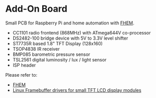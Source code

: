Add-On Board
============

Small PCB for Raspberry Pi and home automation with [FHEM](http://fhem.de/fhem.html).

- CC1101 radio frontend (868MHz) with ATmega644V co-processor
- DS2482-100 bridge device with 5V to 3.3V level shifter
- ST7735R based 1.8" TFT Display (128x160)
- TSOP4838 IR receiver
- BMP085 barometric pressure sensor
- TSL2561 digital luminosity / lux / light sensor
- ISP header

Please refer to:
- [FHEM](http://fhem.de/fhem.html)
- [Linux Framebuffer drivers for small TFT LCD display modules](https://github.com/notro/fbtft/wiki)
